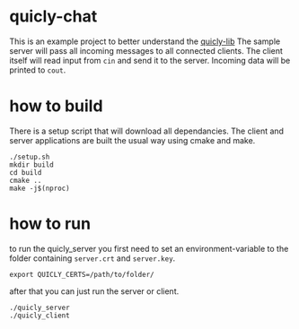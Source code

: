 # quicly-chat
This is an example project to better understand the [quicly-lib](https://github.com/h2o/quicly)
The sample server will pass all incoming messages to all connected clients. The client itself will read input from `cin` and send it to the server. Incoming data will be printed to `cout`.

# how to build
There is a setup script that will download all dependancies. The client and server applications are built the usual way using cmake and make.
```
./setup.sh
mkdir build
cd build
cmake ..
make -j$(nproc)
```

# how to run
to run the quicly_server you first need to set an environment-variable to the folder containing `server.crt` and `server.key`.
```
export QUICLY_CERTS=/path/to/folder/
```
after that you can just run the server or client.
```
./quicly_server
./quicly_client
```